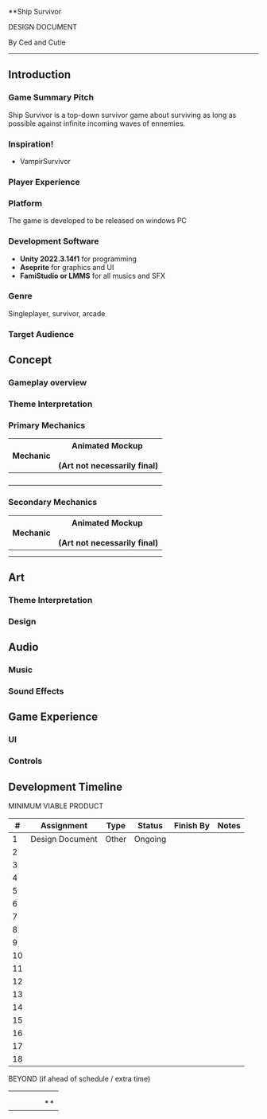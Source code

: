 **Ship Survivor

DESIGN DOCUMENT

By Ced and Cutie

---
## Introduction

### Game Summary Pitch

Ship Survivor is a top-down survivor game about surviving as long as possible against infinite incoming waves of ennemies.

### Inspiration!

- VampirSurvivor

### Player Experience


### Platform

The game is developed to be released on windows PC

### Development Software

- **Unity 2022.3.14f1** for programming
- **Aseprite** for graphics and UI
- **FamiStudio or LMMS** for all musics and SFX

### Genre

Singleplayer, survivor, arcade 

### Target Audience


## Concept

### Gameplay overview


### Theme Interpretation


### Primary Mechanics

  

| Mechanic | Animated Mockup <br><br>(Art not necessarily final) |
| -------- | --------------------------------------------------- |
|          |                                                     |
|          |                                                     |
|          |                                                     |
|          |                                                     |

### Secondary Mechanics

  

| Mechanic | Animated Mockup <br><br>(Art not necessarily final) |
| -------- | --------------------------------------------------- |
|          |                                                     |
|          |                                                     |

  

## Art

### Theme Interpretation



  

### Design



  


## Audio

### Music



### Sound Effects


## Game Experience

### UI


### Controls



## Development Timeline

  
MINIMUM VIABLE PRODUCT

  

| #   | Assignment                                | Type   | Status   | Finish By    | Notes                                                      |
| --- | ----------------------------------------- | ------ | -------- | ------------ | ---------------------------------------------------------- |
| 1   | Design Document                           | Other  |  Ongoing |              |                                                            |
| 2   |                                           |        |          |              |                                                            |
| 3   |                                           |        |          |              |                                                            |
| 4   |                                           |        |          |              |                                                            |
| 5   |                                           |        |          |              |                                                            |
| 6   |                                           |        |          |              |                                                            |
| 7   |                                           |        |          |              |                                                            |
| 8   |                                           |        |          |              |                                                            |
| 9   |                                           |        |          |              |                                                            |
| 10  |                                           |        |          |              |                                                            |
| 11  |                                           |        |          |              |                                                            |
| 12  |                                           |        |          |              |                                                            |
| 13  |                                           |        |          |              |                                                            |
| 14  |                                           |        |          |              |                                                            |
| 15  |                                           |        |          |              |                                                            |
| 16  |                                           |        |          |              |                                                            |
| 17  |                                           |        |          |              |                                                            |
| 18  |                                           |        |          |              |                                                            |

  

BEYOND (if ahead of schedule / extra time)

  

|     |     |     |     |     |
| --- | --- | --- | --- | --- |
|     |     |     |     |     |
|     |     |     |     |     |
|     |     |     |     | **  |